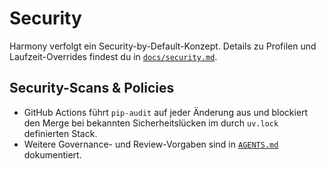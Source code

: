 # Security

Harmony verfolgt ein Security-by-Default-Konzept. Details zu Profilen und Laufzeit-Overrides findest du in [`docs/security.md`](docs/security.md).

## Security-Scans & Policies

- GitHub Actions führt `pip-audit` auf jeder Änderung aus und blockiert den Merge bei bekannten Sicherheitslücken im durch `uv.lock` definierten Stack.
- Weitere Governance- und Review-Vorgaben sind in [`AGENTS.md`](AGENTS.md) dokumentiert.
